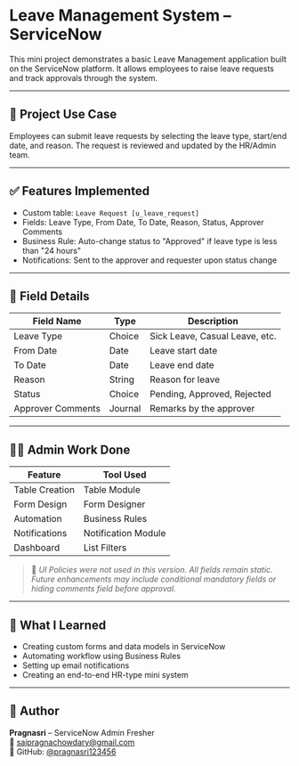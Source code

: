 # Leave Management System – ServiceNow

This mini project demonstrates a basic Leave Management application built on the ServiceNow platform. It allows employees to raise leave requests and track approvals through the system.

---

## 🎯 Project Use Case

Employees can submit leave requests by selecting the leave type, start/end date, and reason. The request is reviewed and updated by the HR/Admin team.

---

## ✅ Features Implemented

- Custom table: `Leave Request [u_leave_request]`
- Fields: Leave Type, From Date, To Date, Reason, Status, Approver Comments
- Business Rule: Auto-change status to "Approved" if leave type is less than "24 hours"
- Notifications: Sent to the approver and requester upon status change

---

## 🧾 Field Details

| Field Name        | Type      | Description                          |
|-------------------|-----------|--------------------------------------|
| Leave Type        | Choice    | Sick Leave, Casual Leave, etc.       |
| From Date         | Date      | Leave start date                     |
| To Date           | Date      | Leave end date                       |
| Reason            | String    | Reason for leave                     |
| Status            | Choice    | Pending, Approved, Rejected          |
| Approver Comments | Journal   | Remarks by the approver              |

---

## 🧑‍💻 Admin Work Done

| Feature         | Tool Used           |
|-----------------|---------------------|
| Table Creation  | Table Module        |
| Form Design     | Form Designer       |
| Automation      | Business Rules      |
| Notifications   | Notification Module |
| Dashboard       | List Filters        |

> 🚫 *UI Policies were not used in this version. All fields remain static. Future enhancements may include conditional mandatory fields or hiding comments field before approval.*

---

## 📘 What I Learned

- Creating custom forms and data models in ServiceNow
- Automating workflow using Business Rules
- Setting up email notifications
- Creating an end-to-end HR-type mini system

---

## 📄 Author

**Pragnasri** – ServiceNow Admin Fresher  
📧 saipragnachowdary@gmail.com  
🔗 GitHub: [@pragnasri123456](https://github.com/pragnasri123456)


